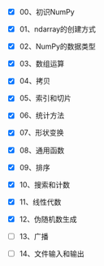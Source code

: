 - [x] 00、初识NumPy
- [x] 01、ndarray的创建方式
- [x] 02、NumPy的数据类型
- [x] 03、数组运算
- [x] 04、拷贝
- [x] 05、索引和切片
- [x] 06、统计方法
- [x] 07、形状变换
- [x] 08、通用函数
- [x] 09、排序
- [x] 10、搜索和计数
- [x] 11、线性代数
- [x] 12、伪随机数生成
- [ ] 13、广播
- [ ] 14、文件输入和输出

